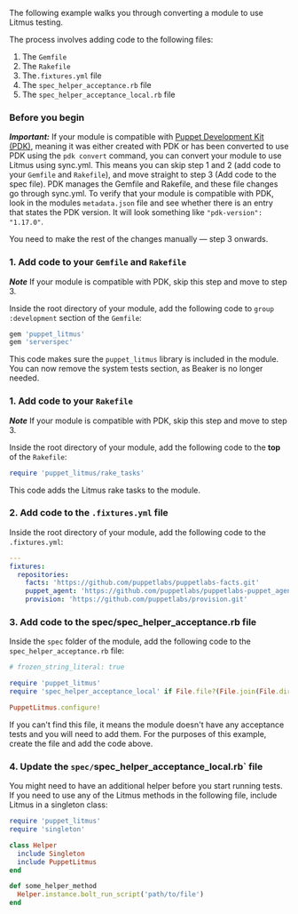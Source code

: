 The following example walks you through converting a module to use Litmus testing.

The process involves adding code to the following files:

1. The `Gemfile`
2. The `Rakefile` 
3. The`.fixtures.yml` file
4. The `spec_helper_acceptance.rb` file
5. The `spec_helper_acceptance_local.rb` file

### Before you begin

***Important:*** If your module is compatible with [Puppet Development Kit (PDK)](https://puppet.com/docs/pdk/1.x/pdk.html), meaning it was either created with PDK or has been converted to use PDK using the `pdk convert` command, you can convert your module to use Litmus using sync.yml. This means you can skip step 1 and 2 (add code to your `Gemfile` and `Rakefile`), and move straight to step 3 (Add code to the spec file). PDK manages the Gemfile and Rakefile, and these file changes go through sync.yml. To verify that your module is compatible with PDK, look in the modules `metadata.json` file and see whether there is an entry that states the PDK version. It will look something like `"pdk-version": "1.17.0"`.

You need to make the rest of the changes manually — step 3 onwards. 

### 1. Add code to your `Gemfile` and `Rakefile` 

***Note*** If your module is compatible with PDK, skip this step and move to step 3.

Inside the root directory of your module, add the following code to `group :development` section of the `Gemfile`:

```ruby
gem 'puppet_litmus'
gem 'serverspec'

```
This code makes sure the `puppet_litmus` library is included in the module. You can now remove the system tests section, as Beaker is no longer needed.

### 1. Add code to your `Rakefile` 

***Note*** If your module is compatible with PDK, skip this step and move to step 3.

Inside the root directory of your module, add the following code to the **top** of the `Rakefile`:

```ruby
require 'puppet_litmus/rake_tasks'
```

This code adds the Litmus rake tasks to the module. 

### 2. Add code to the `.fixtures.yml` file

Inside the root directory of your module, add the following code to the `.fixtures.yml`:

```yaml
---
fixtures:
  repositories:
    facts: 'https://github.com/puppetlabs/puppetlabs-facts.git'
    puppet_agent: 'https://github.com/puppetlabs/puppetlabs-puppet_agent.git'
    provision: 'https://github.com/puppetlabs/provision.git'
```

### 3. Add code to the spec/spec_helper_acceptance.rb file

Inside the `spec` folder of the module, add the following code to the `spec_helper_acceptance.rb` file: 

```ruby
# frozen_string_literal: true

require 'puppet_litmus'
require 'spec_helper_acceptance_local' if File.file?(File.join(File.dirname(__FILE__), 'spec_helper_acceptance_local.rb'))

PuppetLitmus.configure!
```

If you can't find this file, it means the module doesn't have any acceptance tests and you will need to add them. For the purposes of this example, create the file and add the code above. 

### 4. Update the `spec/`spec_helper_acceptance_local.rb` file

You might need to have an additional helper before you start running tests. If you need to use any of the Litmus methods in the following file, include Litmus in a singleton class: 

```ruby
require 'puppet_litmus'
require 'singleton'

class Helper
  include Singleton
  include PuppetLitmus
end

def some_helper_method
  Helper.instance.bolt_run_script('path/to/file')
end
```
